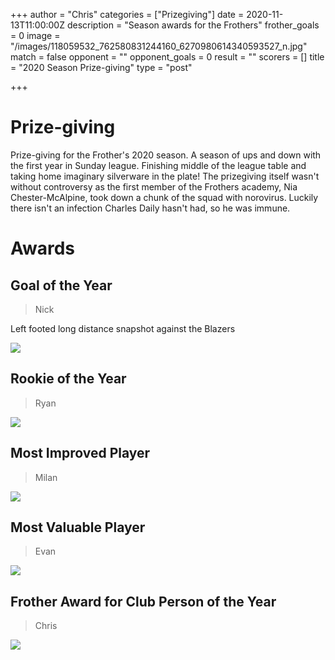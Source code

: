 +++
author = "Chris"
categories = ["Prizegiving"]
date = 2020-11-13T11:00:00Z
description = "Season awards for the Frothers"
frother_goals = 0
image = "/images/118059532_762580831244160_6270980614340593527_n.jpg"
match = false
opponent = ""
opponent_goals = 0
result = ""
scorers = []
title = "2020 Season Prize-giving"
type = "post"

+++
# Prize-giving

Prize-giving for the Frother's 2020 season. A season of ups and down with the first year in Sunday league. Finishing middle of the league table and taking home imaginary silverware in the plate! The prizegiving itself wasn't without controversy as the first member of the Frothers academy, Nia Chester-McAlpine, took down a chunk of the squad with norovirus. Luckily there isn't an infection Charles Daily hasn't had, so he was immune.

# Awards

## Goal of the Year

> Nick

Left footed long distance snapshot against the Blazers

![](/images/nick.jpg)

## Rookie of the Year

> Ryan

![](/images/img_326222.jpg)

## Most Improved Player

> Milan

![](/images/milan.jpg)

## Most Valuable Player

> Evan

![](/images/evan.jpg)

## Frother Award for Club Person of the Year

> Chris

![](/images/img_3316.JPG)
